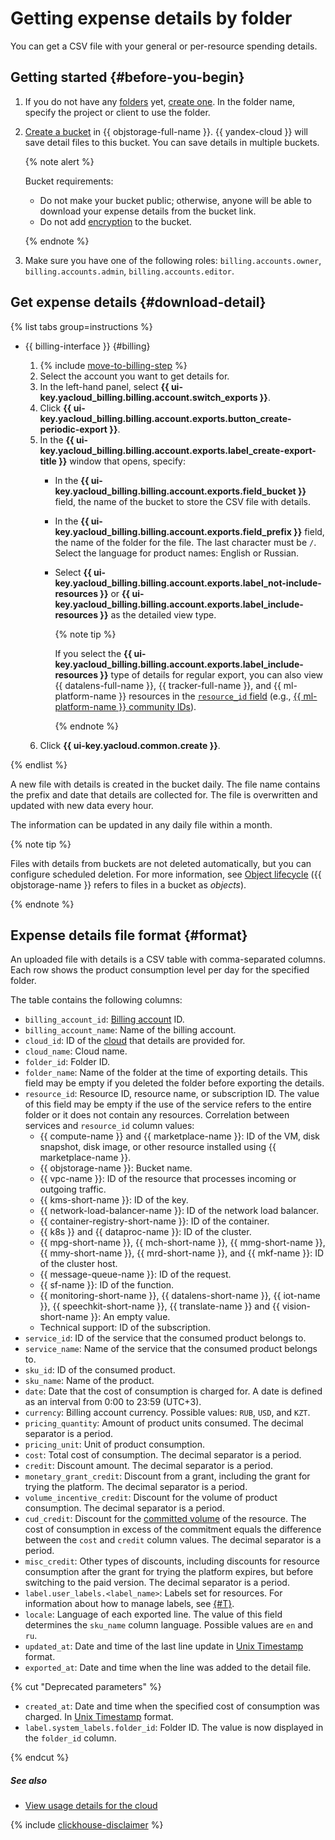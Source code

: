 # Getting expense details by folder

You can get a CSV file with your general or per-resource spending details.

## Getting started {#before-you-begin}

1. If you do not have any [folders](../../resource-manager/concepts/resources-hierarchy.md#folder) yet, [create one](../../resource-manager/operations/folder/create.md). In the folder name, specify the project or client to use the folder.

1. [Create a bucket](../../storage/operations/buckets/create.md) in {{ objstorage-full-name }}. {{ yandex-cloud }} will save detail files to this bucket. You can save details in multiple buckets.

   {% note alert %}

   Bucket requirements:

   * Do not make your bucket public; otherwise, anyone will be able to download your expense details from the bucket link.
   * Do not add [encryption](../../storage/concepts/encryption.md) to the bucket.

   {% endnote %}

1. Make sure you have one of the following roles: `billing.accounts.owner`, `billing.accounts.admin`, `billing.accounts.editor`.

## Get expense details {#download-detail}

{% list tabs group=instructions %}

- {{ billing-interface }} {#billing}

   1. {% include [move-to-billing-step](../_includes/move-to-billing-step.md) %}
   1. Select the account you want to get details for.
   1. In the left-hand panel, select **{{ ui-key.yacloud_billing.billing.account.switch_exports }}**.
   1. Click **{{ ui-key.yacloud_billing.billing.account.exports.button_create-periodic-export }}**.
   1. In the **{{ ui-key.yacloud_billing.billing.account.exports.label_create-export-title }}** window that opens, specify:
      * In the **{{ ui-key.yacloud_billing.billing.account.exports.field_bucket }}** field, the name of the bucket to store the CSV file with details.
      * In the **{{ ui-key.yacloud_billing.billing.account.exports.field_prefix }}** field, the name of the folder for the file. The last character must be `/`.
          Select the language for product names: English or Russian. 
      * Select **{{ ui-key.yacloud_billing.billing.account.exports.label_not-include-resources }}** or **{{ ui-key.yacloud_billing.billing.account.exports.label_include-resources }}** as the detailed view type.

         {% note tip %}

         If you select the **{{ ui-key.yacloud_billing.billing.account.exports.label_include-resources }}** type of details for regular export, you can also view {{ datalens-full-name }}, {{ tracker-full-name }}, and {{ ml-platform-name }} resources in the [`resource_id` field](#format) (e.g., [{{ ml-platform-name }} community IDs](../../datasphere/concepts/community.md)).

         {% endnote %}
   1. Click **{{ ui-key.yacloud.common.create }}**.

{% endlist %}

A new file with details is created in the bucket daily. The file name contains the prefix and date that details are collected for. The file is overwritten and updated with new data every hour.

The information can be updated in any daily file within a month.

{% note tip %}

Files with details from buckets are not deleted automatically, but you can configure scheduled deletion. For more information, see [Object lifecycle](../../storage/concepts/lifecycles.md) ({{ objstorage-name }} refers to files in a bucket as _objects_).

{% endnote %}

## Expense details file format {#format}

An uploaded file with details is a CSV table with comma-separated columns. Each row shows the product consumption level per day for the specified folder.

The table contains the following columns:

* `billing_account_id`: [Billing account](../concepts/billing-account) ID.
* `billing_account_name`: Name of the billing account.
* `cloud_id`: ID of the [cloud](../../resource-manager/concepts/resources-hierarchy#cloud) that details are provided for.
* `cloud_name`: Cloud name.
* `folder_id`: Folder ID.
* `folder_name`: Name of the folder at the time of exporting details. This field may be empty if you deleted the folder before exporting the details.
* `resource_id`: Resource ID, resource name, or subscription ID. The value of this field may be empty if the use of the service refers to the entire folder or it does not contain any resources. Correlation between services and `resource_id` column values:
   * {{ compute-name }} and {{ marketplace-name }}: ID of the VM, disk snapshot, disk image, or other resource installed using {{ marketplace-name }}.
   * {{ objstorage-name }}: Bucket name.
   * {{ vpc-name }}: ID of the resource that processes incoming or outgoing traffic.
   * {{ kms-short-name }}: ID of the key.
   * {{ network-load-balancer-name }}: ID of the network load balancer.
   * {{ container-registry-short-name }}: ID of the container.
   * {{ k8s }} and {{ dataproc-name }}: ID of the cluster.
   * {{ mpg-short-name }}, {{ mch-short-name }}, {{ mmg-short-name }}, {{ mmy-short-name }}, {{ mrd-short-name }}, and {{ mkf-name }}: ID of the cluster host.
   * {{ message-queue-name }}: ID of the request.
   * {{ sf-name }}: ID of the function.
   * {{ monitoring-short-name }}, {{ datalens-short-name }}, {{ iot-name }}, {{ speechkit-short-name }}, {{ translate-name }} and {{ vision-short-name }}: An empty value.
   * Technical support: ID of the subscription.
* `service_id`: ID of the service that the consumed product belongs to.
* `service_name`: Name of the service that the consumed product belongs to.
* `sku_id`: ID of the consumed product.
* `sku_name`: Name of the product.
* `date`: Date that the cost of consumption is charged for. A date is defined as an interval from 0:00 to 23:59 (UTC+3).
* `currency`: Billing account currency. Possible values: `RUB`, `USD`, and `KZT`.
* `pricing_quantity`: Amount of product units consumed. The decimal separator is a period.
* `pricing_unit`: Unit of product consumption.
* `cost`: Total cost of consumption. The decimal separator is a period.
* `credit`: Discount amount. The decimal separator is a period.
* `monetary_grant_credit`: Discount from a grant, including the grant for trying the platform. The decimal separator is a period.
* `volume_incentive_credit`: Discount for the volume of product consumption. The decimal separator is a period.
* `cud_credit`: Discount for the [committed volume](../concepts/cvos.md) of the resource. The cost of consumption in excess of the commitment equals the difference between the `cost` and `credit` column values. The decimal separator is a period.
* `misc_credit`: Other types of discounts, including discounts for resource consumption after the grant for trying the platform expires, but before switching to the paid version. The decimal separator is a period.
* `label.user_labels.<label_name>`: Labels set for resources. For information about how to manage labels, see [{#T}](../../resource-manager/operations/manage-labels.md).
* `locale`: Language of each exported line. The value of this field determines the `sku_name` column language. Possible values are `en` and `ru`.
* `updated_at`: Date and time of the last line update in [Unix Timestamp](https://www.unixtimestamp.com) format.
* `exported_at`: Date and time when the line was added to the detail file.


{% cut "Deprecated parameters" %}

* `created_at`: Date and time when the specified cost of consumption was charged. In [Unix Timestamp](https://www.unixtimestamp.com) format.
* `label.system_labels.folder_id`: Folder ID. The value is now displayed in the `folder_id` column.

{% endcut %}


##### See also

* [View usage details for the cloud](check-charges.md)

{% include [clickhouse-disclaimer](../../_includes/clickhouse-disclaimer.md) %}